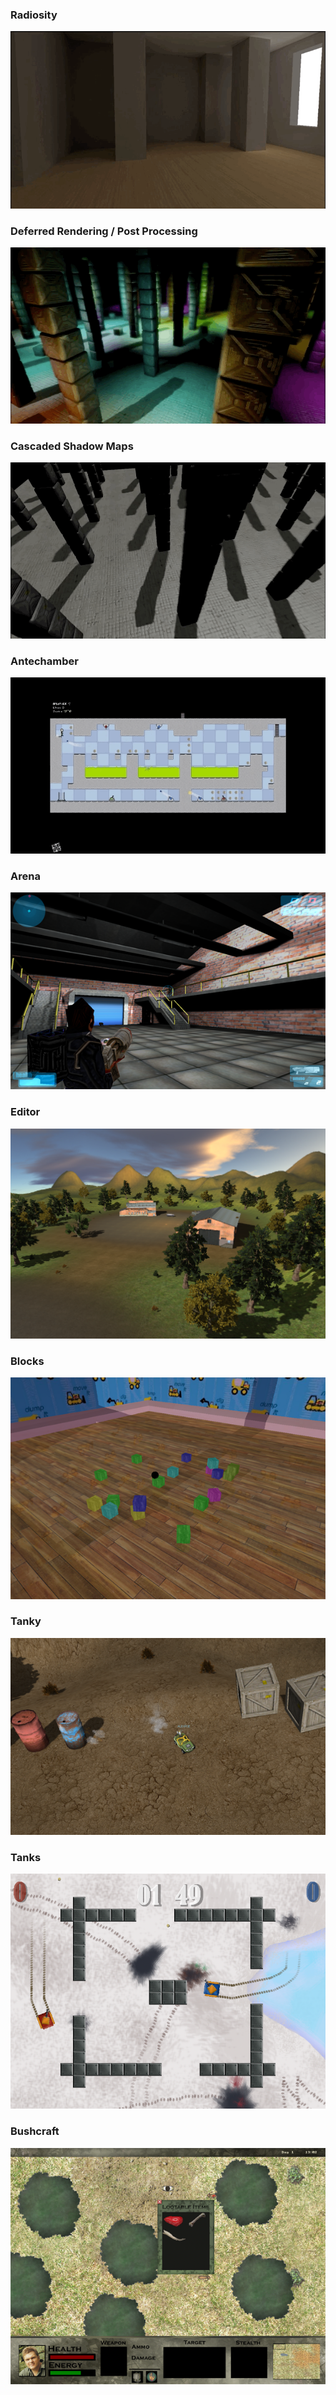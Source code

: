 
### Radiosity
[![Radiosity](assets/demos/radiosity.gif)](https://vimeo.com/10592692)

### Deferred Rendering / Post Processing
[![Deferred Rendering](assets/demos/deferred-rendering.gif)](https://vimeo.com/10589417)

### Cascaded Shadow Maps
[![Cascaded Shadow Maps](assets/demos/cascaded-shadow-maps.gif)](https://vimeo.com/10048780)

### Antechamber
[![Antechamber](assets/demos/antechamber.gif)](https://vimeo.com/5145156)

### Arena
[![Arena](assets/images/sandwickarena.png)](https://vimeo.com/5145156)

### Editor
[![Editor](assets/images/organiceditor.png)](https://vimeo.com/5145156)

### Blocks
[![Blocks](assets/images/blocks.png)](https://vimeo.com/5145156)

### Tanky
[![Tanky](assets/images/tankypanky.png)](https://vimeo.com/5145156)

### Tanks
[![Tanks](assets/images/tanks.png)](https://vimeo.com/5145156)

### Bushcraft
[![Bushcraft](assets/images/bushcraft.png)](https://vimeo.com/5145156)



